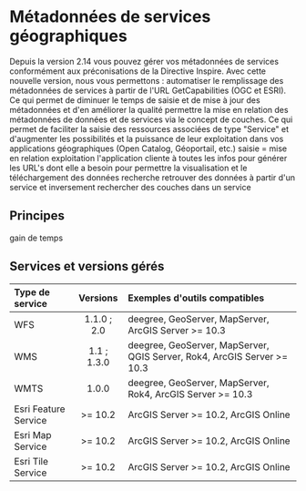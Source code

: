 # Métadonnées de services géographiques

Depuis la version 2.14 vous pouvez gérer vos métadonnées de services conformément aux préconisations de la Directive Inspire. Avec cette nouvelle version, nous vous permettons :
    automatiser le remplissage des métadonnées de services à partir de l'URL GetCapabilities (OGC et ESRI). Ce qui permet de diminuer le temps de saisie et de mise à jour des métadonnées et d'en améliorer la qualité
    permettre la mise en relation des métadonnées de données et de services via le concept de couches. Ce qui permet de faciliter la saisie des ressources associées de type "Service" et d'augmenter les possibilités et la puissance de leur exploitation dans vos applications géographiques (Open Catalog, Géoportail, etc.)
        saisie = mise en relation
        exploitation
        l'application cliente à toutes les infos pour générer les URL's dont elle a besoin pour permettre la visualisation et le téléchargement des données
        recherche
                retrouver des données à partir d'un service et inversement
                rechercher des couches dans un service


## Principes


gain de temps


## Services et versions gérés


| Type de service      | Versions    | Exemples d'outils compatibles |
| :------------------- | :---------: | :-- |
| WFS                  | 1.1.0 ; 2.0 | deegree, GeoServer, MapServer, ArcGIS Server >= 10.3 |
| WMS                  | 1.1 ; 1.3.0 | deegree, GeoServer, MapServer, QGIS Server, Rok4, ArcGIS Server >= 10.3 |
| WMTS                 | 1.0.0       | deegree, GeoServer, MapServer, Rok4, ArcGIS Server >= 10.3     |
| Esri Feature Service | >= 10.2     | ArcGIS Server >= 10.2, ArcGIS Online |
| Esri Map Service     | >= 10.2     | ArcGIS Server >= 10.2, ArcGIS Online |
| Esri Tile Service    | >= 10.2     | ArcGIS Server >= 10.2, ArcGIS Online |















